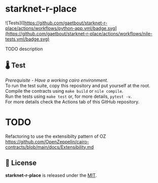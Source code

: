 # starknet-r-place
![Tests]([https://github.com/gaetbout/starknet-r-place/actions/workflows/python-app.yml/badge.svg](https://github.com/gaetbout/starknet-r-place/actions/workflows/nile-tests.yml/badge.svg)

TODO description

## 🌡️ Test

*Prerequisite - Have a working cairo environment.*  
To run the test suite, copy this repository and put yourself at the root.  
Compile the contracts using `make build` or `nile compile`.  
Run the tests using `make test` or, for more details, `pytest -v`.   
For more  details check the Actions tab of this GitHub repository.


# TODO
Refactoring to use the extensibilty pattern of OZ  https://github.com/OpenZeppelin/cairo-contracts/blob/main/docs/Extensibility.md
## 📄 License

**starknet-r-place** is released under the [MIT](LICENSE).





